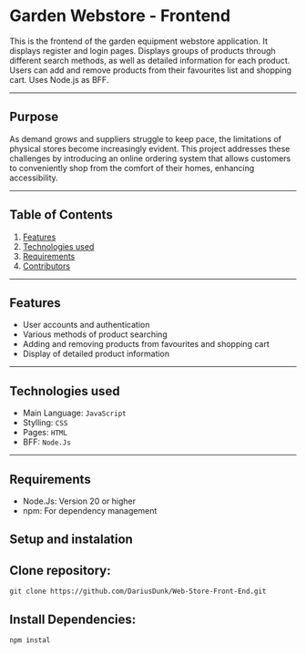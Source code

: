 # Garden Webstore - Frontend

This is the frontend of the garden equipment webstore application.
It displays register and login pages. Displays groups of products through different search methods,
as well as detailed information for each product. Users can add and remove products
from their favourites list and shopping cart. Uses Node.js as BFF.

---


## Purpose
As demand grows and suppliers struggle to keep pace, the limitations of physical stores become increasingly evident. 
This project addresses these challenges by introducing an online ordering system that allows customers to conveniently 
shop from the comfort of their homes, enhancing accessibility.

---

## Table of Contents

1. [Features][features]
2. [Technologies used][TechStacks]
3. [Requirements][Requirement]
4. [Contributors][contributors]

[features]: https://github.com/DariusDunk/Web-Store-Front-End/blob/master/README.md#features
[TechStacks]: https://github.com/DariusDunk/Web-Store-Front-End/blob/master/README.md#technologies-used
[Requirement]: https://github.com/DariusDunk/Web-Store-Front-End/blob/master/README.md#requirements
[contributors]: https://github.com/DariusDunk/Web-Store-Front-End/blob/master/README.md#contributors

---

## Features

- User accounts and authentication
- Various methods of product searching
- Adding and removing products from favourites and shopping cart
- Display of detailed product information

---

## Technologies used

- Main Language: `JavaScript`
- Stylling: `CSS`
- Pages: `HTML`
- BFF: `Node.Js`

---

## Requirements

- Node.Js: Version 20 or higher
- npm: For dependency management

## Setup and instalation

## Clone repository:

```
git clone https://github.com/DariusDunk/Web-Store-Front-End.git
```

## Install Dependencies:

```
npm instal





